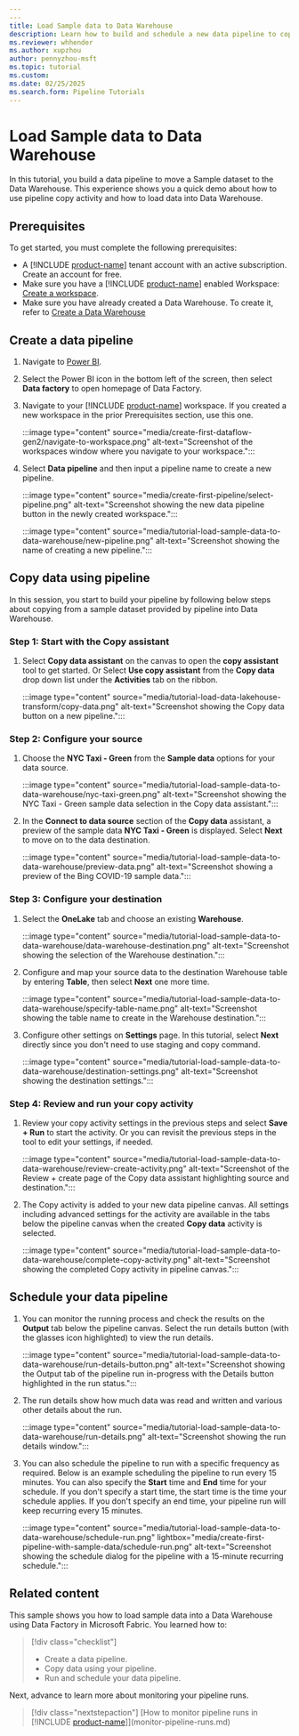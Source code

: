 ```yaml
---
---
title: Load Sample data to Data Warehouse
description: Learn how to build and schedule a new data pipeline to copy sample data to a Data Warehouse.
ms.reviewer: whhender
ms.author: xupzhou
author: pennyzhou-msft
ms.topic: tutorial
ms.custom:
ms.date: 02/25/2025
ms.search.form: Pipeline Tutorials
---
```


# Load Sample data to Data Warehouse

In this tutorial, you build a data pipeline to move a Sample dataset to the Data Warehouse. This experience shows you a quick demo about how to use pipeline copy activity and how to load data into Data Warehouse.

## Prerequisites

To get started, you must complete the following prerequisites:

- A [!INCLUDE [product-name](../includes/product-name.md)] tenant account with an active subscription. Create an account for free.
- Make sure you have a [!INCLUDE [product-name](../includes/product-name.md)] enabled Workspace: [Create a workspace](../fundamentals/create-workspaces.md).
- Make sure you have already created a Data Warehouse. To create it, refer to [Create a Data Warehouse](../data-warehouse/create-warehouse.md)

## Create a data pipeline

1. Navigate to [Power BI](https://app.powerbi.com/).
1. Select the Power BI icon in the bottom left of the screen, then select **Data factory** to open homepage of Data Factory.

1. Navigate to your [!INCLUDE [product-name](../includes/product-name.md)] workspace. If you created a new workspace in the prior Prerequisites section, use this one.

   :::image type="content" source="media/create-first-dataflow-gen2/navigate-to-workspace.png" alt-text="Screenshot of the workspaces window where you navigate to your workspace.":::

1. Select **Data pipeline** and then input a pipeline name to create a new pipeline.

   :::image type="content" source="media/create-first-pipeline/select-pipeline.png" alt-text="Screenshot showing the new data pipeline button in the newly created workspace.":::

   :::image type="content" source="media/tutorial-load-sample-data-to-data-warehouse/new-pipeline.png" alt-text="Screenshot showing the name of creating a new pipeline.":::

## Copy data using pipeline

In this session, you start to build your pipeline by following below steps about copying from a sample dataset provided by pipeline into Data Warehouse.

### Step 1: Start with the Copy assistant

1. Select **Copy data assistant** on the canvas to open the **copy assistant** tool to get started. Or Select **Use copy assistant** from the **Copy data** drop down list under the **Activities** tab on the ribbon.

   :::image type="content" source="media/tutorial-load-data-lakehouse-transform/copy-data.png" alt-text="Screenshot showing the Copy data button on a new pipeline.":::

### Step 2: Configure your source

1. Choose the **NYC Taxi - Green** from the **Sample data** options for your data source.

   :::image type="content" source="media/tutorial-load-sample-data-to-data-warehouse/nyc-taxi-green.png" alt-text="Screenshot showing the NYC Taxi - Green sample data selection in the Copy data assistant.":::

1. In the **Connect to data source** section of the **Copy data** assistant, a preview of the sample data **NYC Taxi - Green** is displayed. Select **Next** to move on to the data destination.

   :::image type="content" source="media/tutorial-load-sample-data-to-data-warehouse/preview-data.png" alt-text="Screenshot showing a preview of the Bing COVID-19 sample data.":::

### Step 3: Configure your destination

1. Select the **OneLake** tab and choose an existing **Warehouse**.

   :::image type="content" source="media/tutorial-load-sample-data-to-data-warehouse/data-warehouse-destination.png" alt-text="Screenshot showing the selection of the Warehouse destination.":::
 
1. Configure and map your source data to the destination Warehouse table by entering **Table**, then select **Next** one more time.

   :::image type="content" source="media/tutorial-load-sample-data-to-data-warehouse/specify-table-name.png" alt-text="Screenshot showing the table name to create in the Warehouse destination.":::

1. Configure other settings on **Settings** page. In this tutorial, select **Next** directly since you don't need to use staging and copy command.

   :::image type="content" source="media/tutorial-load-sample-data-to-data-warehouse/destination-settings.png" alt-text="Screenshot showing the destination settings.":::

### Step 4: Review and run your copy activity

1. Review your copy activity settings in the previous steps and select **Save + Run** to start the activity. Or you can revisit the previous steps in the tool to edit your settings, if needed.

   :::image type="content" source="media/tutorial-load-sample-data-to-data-warehouse/review-create-activity.png" alt-text="Screenshot of the Review + create page of the Copy data assistant highlighting source and destination.":::

1. The Copy activity is added to your new data pipeline canvas. All settings including advanced settings for the activity are available in the tabs below the pipeline canvas when the created **Copy data** activity is selected.

   :::image type="content" source="media/tutorial-load-sample-data-to-data-warehouse/complete-copy-activity.png" alt-text="Screenshot showing the completed Copy activity in pipeline canvas.":::

## Schedule your data pipeline

1. You can monitor the running process and check the results on the **Output** tab below the pipeline canvas.  Select the run details button (with the glasses icon highlighted) to view the run details.

   :::image type="content" source="media/tutorial-load-sample-data-to-data-warehouse/run-details-button.png" alt-text="Screenshot showing the Output tab of the pipeline run in-progress with the Details button highlighted in the run status.":::

1. The run details show how much data was read and written and various other details about the run.

   :::image type="content" source="media/tutorial-load-sample-data-to-data-warehouse/run-details.png" alt-text="Screenshot showing the run details window.":::

1. You can also schedule the pipeline to run with a specific frequency as required. Below is an example scheduling the pipeline to run every 15 minutes. You can also specify the **Start** time and **End** time for your schedule. If you don't specify a start time, the start time is the time your schedule applies. If you don't specify an end time, your pipeline run will keep recurring every 15 minutes.

   :::image type="content" source="media/tutorial-load-sample-data-to-data-warehouse/schedule-run.png" lightbox="media/create-first-pipeline-with-sample-data/schedule-run.png" alt-text="Screenshot showing the schedule dialog for the pipeline with a 15-minute recurring schedule.":::

## Related content

This sample shows you how to load sample data into a Data Warehouse using Data Factory in Microsoft Fabric.  You learned how to:

> [!div class="checklist"]
> - Create a data pipeline.
> - Copy data using your pipeline.
> - Run and schedule your data pipeline.

Next, advance to learn more about monitoring your pipeline runs.

> [!div class="nextstepaction"]
> [How to monitor pipeline runs in [!INCLUDE [product-name](../includes/product-name.md)]](monitor-pipeline-runs.md)
